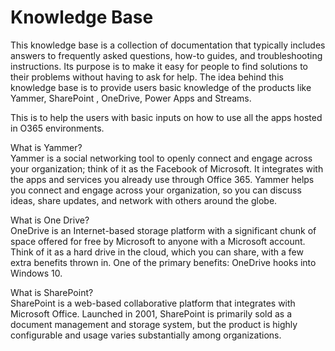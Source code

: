 # Knowledge Base 
This knowledge base is a collection of documentation that typically includes answers to frequently asked questions, how-to guides, and troubleshooting instructions. Its purpose is to make it easy for people to find solutions to their problems without having to ask for help.
The idea behind this knowledge base is to provide users basic knowledge of the products like Yammer, SharePoint , OneDrive, Power Apps and Streams.

This is to help the users with basic inputs on how to use all the apps hosted in O365 environments. 

What is Yammer?  
Yammer is a social networking tool to openly connect and engage across your organization; think of it as the Facebook of Microsoft. It integrates with the apps and services you already use through Office 365. Yammer helps you connect and engage across your organization, so you can discuss ideas, share updates, and network with others around the globe.

What is One Drive?  
OneDrive is an Internet-based storage platform with a significant chunk of space offered for free by Microsoft to anyone with a Microsoft account. Think of it as a hard drive in the cloud, which you can share, with a few extra benefits thrown in. One of the primary benefits: OneDrive hooks into Windows 10.

What is SharePoint?  
SharePoint is a web-based collaborative platform that integrates with Microsoft Office. Launched in 2001, SharePoint is primarily sold as a document management and storage system, but the product is highly configurable and usage varies substantially among organizations.
